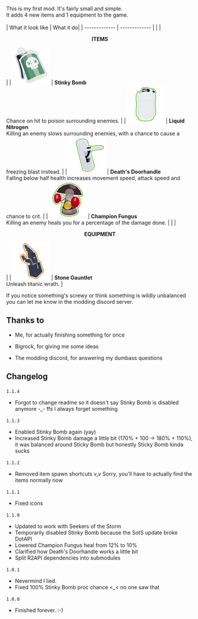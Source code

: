 This is my first mod. It's fairly small and simple.  
It adds 4 new items and 1 equipment to the game.
<br>
<br>
| What it look like  | What it do|
| ------------- | ------------- |
| | <p align="center">**ITEMS**</p> |
| <img src="https://raw.githubusercontent.com/zeeboon/ItemUpdatedAttempt/SotS-Update/tex/Icons/StinkyBombIcon_sm.png" width=100> | **Stinky Bomb**<br>Chance on hit to poison surrounding enemies. |
| <img src="https://raw.githubusercontent.com/zeeboon/ItemUpdatedAttempt/SotS-Update/tex/Icons/NitrogenIcon_sm.png" width=100> | **Liquid Nitrogen**<br>Killing an enemy slows surrounding enemies, with a chance to cause a freezing blast instead. |
| <img src="https://raw.githubusercontent.com/zeeboon/ItemUpdatedAttempt/SotS-Update/tex/Icons/DoorhandleIcon_sm.png" width=100> | **Death's Doorhandle**<br>Falling below half health increases movement speed, attack speed and chance to crit. |
| <img src="https://raw.githubusercontent.com/zeeboon/ItemUpdatedAttempt/SotS-Update/tex/Icons/ChungusIcon_sm.png" width=100> | **Champion Fungus**<br>Killing an enemy heals you for a percentage of the damage done. |
| | <p align="center">**EQUIPMENT**</p> |
| <img src="https://raw.githubusercontent.com/zeeboon/ItemUpdatedAttempt/SotS-Update/tex/Icons/StoneGauntletIcon_sm.png" width=100> | **Stone Gauntlet**<br>Unleash titanic wrath. |

If you notice something's screwy or think something is wildly unbalanced you can let me know in the modding discord server.


## Thanks to

- Me, for actually finishing something for once

- Bigrock, for giving me some ideas

- The modding discord, for answering my dumbass questions

## Changelog

`1.1.4`
- Forgot to change readme so it doesn't say Stinky Bomb is disabled anymore -_- ffs I always forget something

`1.1.3`
- Enabled Stinky Bomb again (yay)
- Increased Stinky Bomb damage a little bit (170% + 100 -> 180% + 110%), it was balanced around Sticky Bomb but honestly Sticky Bomb kinda sucks

`1.1.2`
- Removed item spawn shortcuts v_v Sorry, you'll have to actually find the items normally now

`1.1.1`
- Fixed icons

`1.1.0`

- Updated to work with Seekers of the Storm
- Temporarily disabled Stinky Bomb because the SotS update broke DotAPI
- Lowered Champion Fungus heal from 12% to 10%
- Clarified how Death's Doorhandle works a little bit
- Split R2API dependencies into submodules

`1.0.1`

- Nevermind I lied.
- Fixed 100% Stinky Bomb proc chance <_< no one saw that

`1.0.0`

- Finished forever. :-)
